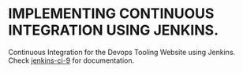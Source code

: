 # IMPLEMENTING CONTINUOUS INTEGRATION USING JENKINS.
Continuous Integration for the Devops Tooling Website using Jenkins. Check [jenkins-ci-9](https://github.com/brpo01/jenkinsci-9/blob/master/jenkins-ci-9.md) for documentation.
